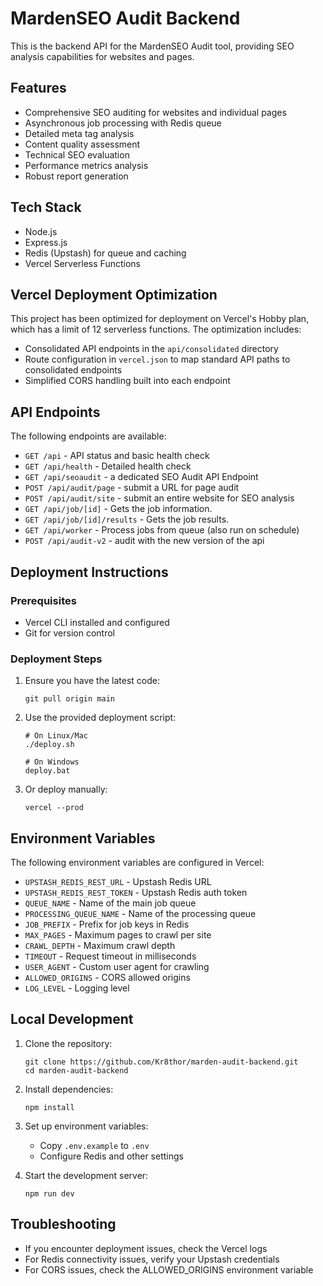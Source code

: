 # MardenSEO Audit Backend

This is the backend API for the MardenSEO Audit tool, providing SEO analysis capabilities for websites and pages.

## Features

- Comprehensive SEO auditing for websites and individual pages
- Asynchronous job processing with Redis queue
- Detailed meta tag analysis
- Content quality assessment
- Technical SEO evaluation
- Performance metrics analysis
- Robust report generation

## Tech Stack

- Node.js
- Express.js
- Redis (Upstash) for queue and caching
- Vercel Serverless Functions

## Vercel Deployment Optimization

This project has been optimized for deployment on Vercel's Hobby plan, which has a limit of 12 serverless functions. The optimization includes:

- Consolidated API endpoints in the `api/consolidated` directory
- Route configuration in `vercel.json` to map standard API paths to consolidated endpoints
- Simplified CORS handling built into each endpoint

## API Endpoints

The following endpoints are available:

- `GET /api` - API status and basic health check
- `GET /api/health` - Detailed health check
- `GET /api/seoaudit` - a dedicated SEO Audit API Endpoint 
- `POST /api/audit/page` - submit a URL for page audit
- `POST /api/audit/site` - submit an entire website for SEO analysis
- `GET /api/job/[id]` - Gets the job information.
- `GET /api/job/[id]/results` - Gets the job results.
- `GET /api/worker` - Process jobs from queue (also run on schedule)
- `POST /api/audit-v2` - audit with the new version of the api

## Deployment Instructions

### Prerequisites

- Vercel CLI installed and configured
- Git for version control

### Deployment Steps

1. Ensure you have the latest code:
   ```
   git pull origin main
   ```

2. Use the provided deployment script:
   ```
   # On Linux/Mac
   ./deploy.sh
   
   # On Windows
   deploy.bat
   ```

3. Or deploy manually:
   ```
   vercel --prod
   ```

## Environment Variables

The following environment variables are configured in Vercel:

- `UPSTASH_REDIS_REST_URL` - Upstash Redis URL
- `UPSTASH_REDIS_REST_TOKEN` - Upstash Redis auth token
- `QUEUE_NAME` - Name of the main job queue
- `PROCESSING_QUEUE_NAME` - Name of the processing queue
- `JOB_PREFIX` - Prefix for job keys in Redis
- `MAX_PAGES` - Maximum pages to crawl per site
- `CRAWL_DEPTH` - Maximum crawl depth
- `TIMEOUT` - Request timeout in milliseconds
- `USER_AGENT` - Custom user agent for crawling
- `ALLOWED_ORIGINS` - CORS allowed origins
- `LOG_LEVEL` - Logging level

## Local Development

1. Clone the repository:
   ```
   git clone https://github.com/Kr8thor/marden-audit-backend.git
   cd marden-audit-backend
   ```

2. Install dependencies:
   ```
   npm install
   ```

3. Set up environment variables:
   - Copy `.env.example` to `.env`
   - Configure Redis and other settings

4. Start the development server:
   ```
   npm run dev
   ```

## Troubleshooting

- If you encounter deployment issues, check the Vercel logs
- For Redis connectivity issues, verify your Upstash credentials
- For CORS issues, check the ALLOWED_ORIGINS environment variable
